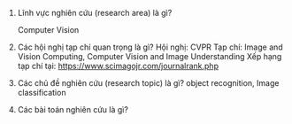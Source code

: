 1. Lĩnh vực nghiên cứu (research area) là gì?

    Computer Vision

2. Các hội nghị tạp chí quan trọng là gì?
    Hội nghị: CVPR
    Tạp chí: Image and Vision Computing, Computer Vision and Image Understanding
    Xếp hạng tạp chí tại: https://www.scimagojr.com/journalrank.php
    
3. Các chủ đề nghiên cứu (research topic) là gì?
    object recognition, Image classification

4. Các bài toán nghiên cứu là gì?
  
